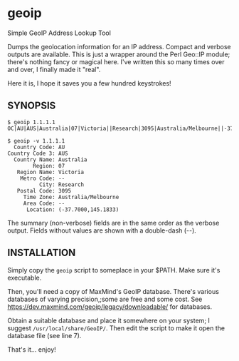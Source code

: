 # geoip
Simple GeoIP Address Lookup Tool

Dumps the geolocation information for an IP address.
Compact and verbose outputs are available.
This is just a wrapper around the Perl Geo::IP module;
there's nothing fancy or magical here.
I've written this so many times over and over, 
I finally made it "real".  

Here it is, I hope it saves you a few hundred keystrokes!

## SYNOPSIS

    $ geoip 1.1.1.1
    OC|AU|AUS|Australia|07|Victoria||Research|3095|Australia/Melbourne||-37.7000|145.1833

    $ geoip -v 1.1.1.1
      Country Code: AU
    Country Code 3: AUS
      Country Name: Australia
            Region: 07
       Region Name: Victoria
        Metro Code: --
              City: Research
       Postal Code: 3095
         Time Zone: Australia/Melbourne
         Area Code: --
          Location: (-37.7000,145.1833)

The summary (non-verbose) fields are in the same order as the verbose output.
Fields without values are shown with a double-dash (--).

## INSTALLATION

Simply copy the `geoip` script to someplace in your $PATH.
Make sure it's executable.

Then, you'll need a copy of MaxMind's GeoIP database.
There's various databases of varying precision,;some are free and some cost.
See https://dev.maxmind.com/geoip/legacy/downloadable/ for databases.

Obtain a suitable database and place it somewhere on your system;
I suggest `/usr/local/share/GeoIP/`.  Then edit the script to make 
it open the database file (see line 7).

That's it... enjoy!
